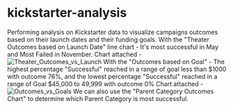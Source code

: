 # kickstarter-analysis
Performing analysis on Kickstarter data to visualize campaigns outcomes based on their launch dates and their funding goals.
With the "Theater Outcomes based on Launch Date" line chart - It's most successful in May and Most Failed in November.
Chart attached - ![Theater_Outcomes_vs_Launch](https://user-images.githubusercontent.com/89699219/131262585-bf909be2-aab6-443d-b319-85a9cb633f90.png)
With the "Outcomes based on Goal" - The highest percentage "Successful" reached in a range of goal less than $1000 with outcome 76%, and the lowest percentage "Successful" reached in a range of Goal $45,000 to 49,999 with outcome 0%
Chart attached -![Outcomes_vs_Goals](https://user-images.githubusercontent.com/89699219/131262944-e36749ed-cad9-4415-a7c3-376d936ffb1c.png)
We can also use the "Parent Category Outcomes Chart" to determine which Parent Category is most successful.

